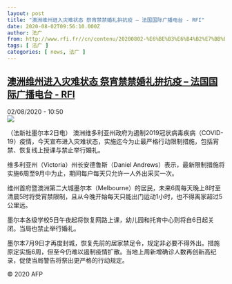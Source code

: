 ```yaml
---
layout: post
title: "澳洲维州进入灾难状态 祭宵禁禁婚礼拚抗疫 – 法国国际广播电台 - RFI"
date: 2020-08-02T09:56:10.000Z
author: 法广
from: http://www.rfi.fr//cn/contenu/20200802-%E6%BE%B3%E6%B4%B2%E7%BB%B4%E5%B7%9E%E8%BF%9B%E5%85%A5%E7%81%BE%E9%9A%BE%E7%8A%B6%E6%80%81-%E7%A5%AD%E5%AE%B5%E7%A6%81%E7%A6%81%E5%A9%9A%E7%A4%BC%E6%8B%9A%E6%8A%97%E7%96%AB
tags: [ 法广 ]
categories: [ news, 法广 ]
---
```

<!--1596362170000-->
[澳洲维州进入灾难状态 祭宵禁禁婚礼拚抗疫 – 法国国际广播电台 - RFI](http://www.rfi.fr//cn/contenu/20200802-%E6%BE%B3%E6%B4%B2%E7%BB%B4%E5%B7%9E%E8%BF%9B%E5%85%A5%E7%81%BE%E9%9A%BE%E7%8A%B6%E6%80%81-%E7%A5%AD%E5%AE%B5%E7%A6%81%E7%A6%81%E5%A9%9A%E7%A4%BC%E6%8B%9A%E6%8A%97%E7%96%AB)
------

<div>
<div>02/08/2020 - 10:50</div><img src="https://s.rfi.fr/media/display/cb690f0c-d49e-11ea-97bd-005056a98db9/w:310/p:16x9/int0010b.200802165001.jpg"><div class="t-content__body u-clearfix"><div class="m-interstitial"></div><p>（法新社墨尔本2日电）    澳洲维多利亚州政府为遏制2019冠状病毒疾病（COVID-19）疫情，今天宣布进入灾难状态，实施迄今为止最严格行动限制措施，包括宵禁、恢复线上授课与禁止举行婚礼。</p><p>    维多利亚州（Victoria）州长安德鲁斯（Daniel Andrews）表示，最新限制措施将实施6周至9月中为止，期间每户每天只允许一人外出采买一次。</p><p>    维州首府暨澳洲第二大城墨尔本（Melbourne）的居民，未来6周每天晚上8时至清晨5时将受宵禁限制，且从今晚开始每天只能出门运动1小时，也不得离家超过5公里远。</p><p>    墨尔本各级学校5日午夜起将恢复网路上课，幼儿园和托育中心则将自6日起关闭。当局也禁止举行婚礼。</p><p>    墨尔本7月9日才再度封城，恢复先前的居家禁足令，规定非必要不得外出。措施原定实施6周，但至今仍难以遏制疫情扩散。当地上周新增确诊人数再创新高纪录，促使当局警告将祭出更严格的行动规定。</p><p class="t-copyright">© 2020 AFP</p>        </div>
</div>
